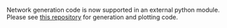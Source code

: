 Network generation code is now supported in an external python module. Please see 
[this repository](https://gitlab.com/jacob.merson/fiber_netgen) for generation and plotting code.
